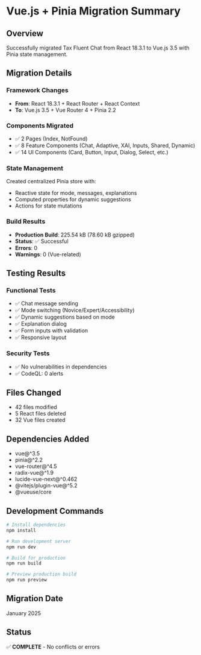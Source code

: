 # Vue.js + Pinia Migration Summary

## Overview
Successfully migrated Tax Fluent Chat from React 18.3.1 to Vue.js 3.5 with Pinia state management.

## Migration Details

### Framework Changes
- **From**: React 18.3.1 + React Router + React Context
- **To**: Vue.js 3.5 + Vue Router 4 + Pinia 2.2

### Components Migrated
- ✅ 2 Pages (Index, NotFound)
- ✅ 8 Feature Components (Chat, Adaptive, XAI, Inputs, Shared, Dynamic)
- ✅ 14 UI Components (Card, Button, Input, Dialog, Select, etc.)

### State Management
Created centralized Pinia store with:
- Reactive state for mode, messages, explanations
- Computed properties for dynamic suggestions
- Actions for state mutations

### Build Results
- **Production Build**: 225.54 kB (78.60 kB gzipped)
- **Status**: ✅ Successful
- **Errors**: 0
- **Warnings**: 0 (Vue-related)

## Testing Results

### Functional Tests
- ✅ Chat message sending
- ✅ Mode switching (Novice/Expert/Accessibility)
- ✅ Dynamic suggestions based on mode
- ✅ Explanation dialog
- ✅ Form inputs with validation
- ✅ Responsive layout

### Security Tests
- ✅ No vulnerabilities in dependencies
- ✅ CodeQL: 0 alerts

## Files Changed
- 42 files modified
- 5 React files deleted
- 32 Vue files created

## Dependencies Added
- vue@^3.5
- pinia@^2.2
- vue-router@^4.5
- radix-vue@^1.9
- lucide-vue-next@^0.462
- @vitejs/plugin-vue@^5.2
- @vueuse/core

## Development Commands
```bash
# Install dependencies
npm install

# Run development server
npm run dev

# Build for production
npm run build

# Preview production build
npm run preview
```

## Migration Date
January 2025

## Status
✅ **COMPLETE** - No conflicts or errors
